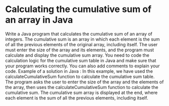 # Calculating the cumulative sum of an array in Java
Write a Java program that calculates the cumulative sum of an array of integers. The cumulative sum is an array in which each element is the sum of all the previous elements of the original array, including itself. The user must enter the size of the array and its elements, and the program must calculate and display the cumulative sum array.
You need to code the calculation logic for the cumulative sum table in Java and make sure that your program works correctly. You can also add comments to explain your code.
Example of a solution in Java :
In this example, we have used the calculateCumulativeSum function to calculate the cumulative sum table. The program asks the user to enter the size of the array and the elements of the array, then uses the calculateCumulativeSum function to calculate the cumulative sum. The cumulative sum array is displayed at the end, where each element is the sum of all the previous elements, including itself.